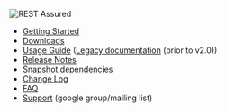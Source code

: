 ![REST Assured](https://github.com/jayway/rest-assured/raw/master/rest-assured-logo-green.png)

* [Getting Started](GettingStarted)
* [Downloads](Downloads)
* [Usage Guide](Usage) ([Legacy documentation](Usage_Legacy) (prior to v2.0))
* [Release Notes](ReleaseNotes)
* [Snapshot dependencies](snapshot)
* [Change Log](https://raw.githubusercontent.com/jayway/rest-assured/master/changelog.txt)
* [FAQ](FAQ)
* [Support](http://groups.google.com/group/rest-assured) (google group/mailing list)
